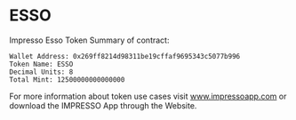 # ESSO

Impresso Esso Token
Summary of contract:
````
Wallet Address: 0x269ff8214d98311be19cffaf9695343c5077b996
Token Name: ESSO
Decimal Units: 8
Total Mint: 12500000000000000
````

For more information about token use cases visit www.impressoapp.com or download the IMPRESSO App through the Website.
